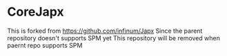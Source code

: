 # CoreJapx

This is forked from https://github.com/infinum/Japx
Since the parent repository doesn't supports SPM yet
This repository will be removed when paernt repo supports SPM
